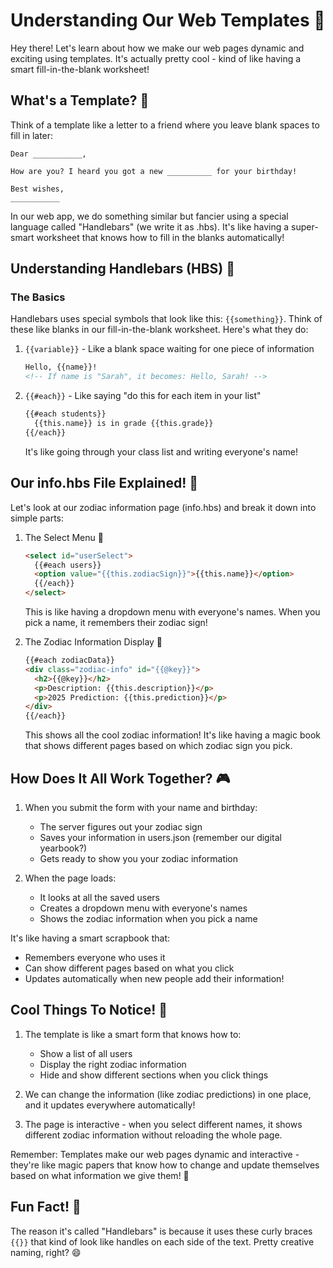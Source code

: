 # Understanding Our Web Templates 📝

Hey there! Let's learn about how we make our web pages dynamic and exciting using templates. It's actually pretty cool - kind of like having a smart fill-in-the-blank worksheet! 

## What's a Template? 🤔

Think of a template like a letter to a friend where you leave blank spaces to fill in later:

```
Dear ___________,

How are you? I heard you got a new __________ for your birthday!

Best wishes,
___________
```

In our web app, we do something similar but fancier using a special language called "Handlebars" (we write it as .hbs). It's like having a super-smart worksheet that knows how to fill in the blanks automatically!

## Understanding Handlebars (HBS) 🎯

### The Basics
Handlebars uses special symbols that look like this: `{{something}}`. Think of these like blanks in our fill-in-the-blank worksheet. Here's what they do:

1. `{{variable}}` - Like a blank space waiting for one piece of information
   ```html
   Hello, {{name}}!
   <!-- If name is "Sarah", it becomes: Hello, Sarah! -->
   ```

2. `{{#each}}` - Like saying "do this for each item in your list"
   ```html
   {{#each students}}
     {{this.name}} is in grade {{this.grade}}
   {{/each}}
   ```
   It's like going through your class list and writing everyone's name!

## Our info.hbs File Explained! 🌟

Let's look at our zodiac information page (info.hbs) and break it down into simple parts:

1. The Select Menu 📝
   ```html
   <select id="userSelect">
     {{#each users}}
     <option value="{{this.zodiacSign}}">{{this.name}}</option>
     {{/each}}
   </select>
   ```
   This is like having a dropdown menu with everyone's names. When you pick a name, it remembers their zodiac sign!

2. The Zodiac Information Display 🔮
   ```html
   {{#each zodiacData}}
   <div class="zodiac-info" id="{{@key}}">
     <h2>{{@key}}</h2>
     <p>Description: {{this.description}}</p>
     <p>2025 Prediction: {{this.prediction}}</p>
   </div>
   {{/each}}
   ```
   This shows all the cool zodiac information! It's like having a magic book that shows different pages based on which zodiac sign you pick.

## How Does It All Work Together? 🎮

1. When you submit the form with your name and birthday:
   - The server figures out your zodiac sign
   - Saves your information in users.json (remember our digital yearbook?)
   - Gets ready to show you your zodiac information

2. When the page loads:
   - It looks at all the saved users
   - Creates a dropdown menu with everyone's names
   - Shows the zodiac information when you pick a name

It's like having a smart scrapbook that:
- Remembers everyone who uses it
- Can show different pages based on what you click
- Updates automatically when new people add their information!

## Cool Things To Notice! 🌈

1. The template is like a smart form that knows how to:
   - Show a list of all users
   - Display the right zodiac information
   - Hide and show different sections when you click things

2. We can change the information (like zodiac predictions) in one place, and it updates everywhere automatically!

3. The page is interactive - when you select different names, it shows different zodiac information without reloading the whole page.

Remember: Templates make our web pages dynamic and interactive - they're like magic papers that know how to change and update themselves based on what information we give them! 🎨

## Fun Fact! 🎯
The reason it's called "Handlebars" is because it uses these curly braces `{{}}` that kind of look like handles on each side of the text. Pretty creative naming, right? 😄
